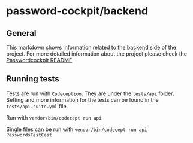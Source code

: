 # password-cockpit/backend

## General
This markdown shows information related to the backend side of the project. For more detailed information about the project please check the [Passwordcockpit README](https://github.com/passwordcockpit/passwordcockpit/blob/master/README.md).

## Running tests

Tests are run with `Codeception`. They are under the `tests/api` folder.<br>
Setting and more information for the tests can be found in the `tests/api.suite.yml` file.

Run with `vendor/bin/codecept run api`

Single files can be run with `vendor/bin/codecept run api PasswordsTestCest`